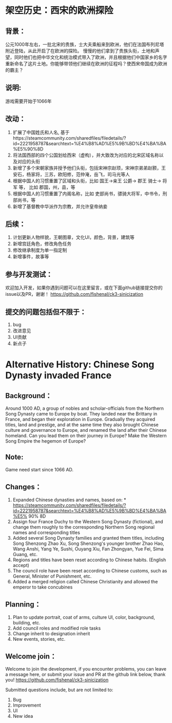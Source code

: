 # 架空历史：西宋的欧洲探险

## 背景：
公元1000年左右，一批北宋的贵族，士大夫乘船来到欧洲，他们在法国布列尼塔附近登陆，从此开启了在欧洲的探险。
慢慢的他们拿到了贵族头衔，土地和声望，同时他们也把中华文化和统治模式带入了欧洲，并且根据他们中国家乡的名字重新命名了这片土地。你能够带领他们继续在欧洲的征程吗？使西宋帝国成为欧洲的霸主？

## 说明:
游戏需要开始于1066年

## 改动：
1. 扩展了中国姓氏和人名, 基于https://steamcommunity.com/sharedfiles/filedetails/?id=2221958787&searchtext=%E4%B8%AD%E5%9B%BD%E4%BA%BA%E5%90%8D
2. 将法国西部的四个公国划给西宋（虚构），并大致改为对应的北宋区域名称以及对应的头衔
3. 新增了多个宋朝家族并授予他们头衔，包括宋神宗赵顼，宋神宗弟弟赵颢，王安石，杨家将，三苏，欧阳修，范仲淹，岳飞，司马光等人
4. 根据中国人的习惯重置了区域和头衔，比如 国王->亲王 公爵-> 郡王 骑士-> 将军 等， 比如 郡国，州，县，等
5. 根据中国人的习惯重置了内阁名称，比如 吏部尚书，骠骑大将军，中书令，刑部尚书，等
6. 新增了基督教中华派作为宗教，并允许皇帝纳妾

## 后续：

 1. 计划更新人物样貌，王朝图章，文化UI，颜色，背景，建筑等
 2. 新增宫廷角色，修改角色任务
 3. 修改继承制度为单一指定制
 5. 新增事件，故事等

## 参与开发测试：
欢迎加入开发，如果你遇到问题可以在这里留言，或在下面github链接提交你的issue以及PR，谢谢！
https://github.com/fishenal/ck3-sinicization

## 提交的问题包括但不限于：
1. bug
2. 改进意见
3. UI贡献
4. 新点子


# Alternative History: Chinese Song Dynasty invaded France

## Background：
Around 1000 AD, a group of nobles and scholar-officials from the Northern Song Dynasty came to Europe by boat. They landed near the Brittany in France, and began their exploration in Europe.
Gradually they acquired titles, land and prestige, and at the same time they also brought Chinese culture and governance to Europe, and renamed the land after their Chinese homeland. Can you lead them on their journey in Europe? Make the Western Song Empire the hegemon of Europe?

## Note:
Game need start since 1066 AD.

## Changes：
1. Expanded Chinese dynasties and names, based on: * https://steamcommunity.com/sharedfiles/filedetails/?id=2221958787&searchtext=%E4%B8%AD%E5%9B%BD%E4%BA%BA%E5% 90% 8D
2. Assign four France Duchy to the Western Song Dynasty (fictional), and change them roughly to the corresponding Northern Song regional names and corresponding titles
3. Added several Song Dynasty families and granted them titles, including Song Shenzong Zhao Xu, Song Shenzong's younger brother Zhao Hao, Wang Anshi, Yang Ye, Sushi, Ouyang Xiu, Fan Zhongyan, Yue Fei, Sima Guang, etc.
4. Regions and titles have been reset according to Chinese habits. (English accept)
5. The council role have been reset according to Chinese customs, such as General, Minister of Punishment, etc.
6. Added a merged religion called Chinese Christianity and allowed the emperor to take concubines

## Planning：
1. Plan to update portrait, coat of arms, culture UI, color, background, building, etc.
2. Add council roles and modified role tasks
3. Change inherit to designation inherit
5. New events, stories, etc.

## Welcome join：
Welcome to join the development, if you encounter problems, you can leave a message here, or submit your issue and PR at the github link below, thank you!
https://github.com/fishenal/ck3-sinicization

Submitted questions include, but are not limited to:
1. Bug
2. Improvement
3. UI
4. New idea
